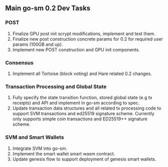 ## Main go-sm 0.2 Dev Tasks

### POST
1. Finalize GPU post init scrypt modifications, implement and test them.
1. Finalize new post construction concrete params for 0.2 for required user params (100GB and up).
1. Implement new POST construction and GPU init components.

### Consensus
1. Implement all Tortoise (block voting) and Hare related 0.2 changes.

### Transaction Processing and Global State
1. Fully specify the state transition function, stored global state (e.g tx receipts) and API and implement in go-sm according to spec.
1. Update transaction data structures and all related tx processing code to support SVM transactions and ed25519 signature scheme. Currently only supports simple coin transactions and ED25519++ signature scheme.

### SVM and Smart Wallets
1. Integrate SVM into go-sm.
1. Implement the smart wallet smart wasm contract.
1. Update genesis flow to support deployment of genesis smart wallets.